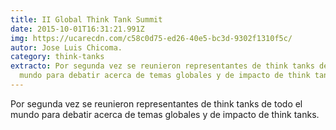 ```yaml
---
title: II Global Think Tank Summit
date: 2015-10-01T16:31:21.991Z
img: https://ucarecdn.com/c58c0d75-ed26-40e5-bc3d-9302f1310f5c/
autor: Jose Luis Chicoma.
category: think-tanks
extracto: Por segunda vez se reunieron representantes de think tanks de todo el
  mundo para debatir acerca de temas globales y de impacto de think tanks.
---
```

Por segunda vez se reunieron representantes de think tanks de todo el mundo para debatir acerca de temas globales y de impacto de think tanks.